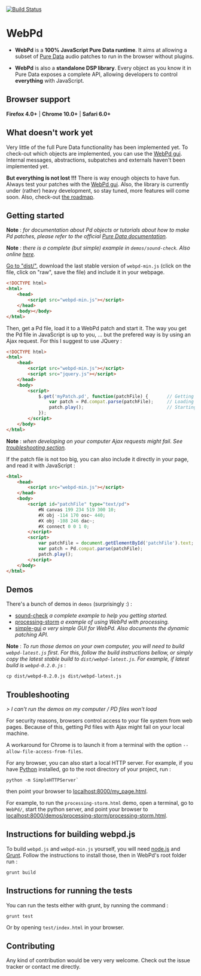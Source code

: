 [![Build Status](https://travis-ci.org/sebpiq/WebPd.png)](https://travis-ci.org/sebpiq/WebPd)

WebPd
=====

- **WebPd** is a **100% JavaScript Pure Data runtime**. It aims at allowing a subset of [Pure Data](http://crca.ucsd.edu/~msp/software.html) audio patches to run in the browser without plugins.

- **WebPd** is also a **standalone DSP library**. Every object as you know it in Pure Data exposes a complete API, allowing developers to control **everything** with JavaScript.


Browser support
---------------

**Firefox 4.0+** | **Chrome 10.0+** | **Safari 6.0+**


What doesn't work yet
----------------------

Very little of the full Pure Data functionality has been implemented yet. To check-out which objects are implemented, you can use the [WebPd gui](http://funktion.fm/webpd/demos/simple-gui/simple-gui.html). 
Internal messages, abstractions, subpatches and externals haven't been implemented yet.

**But everything is not lost !!!** There is way enough objects to have fun. Always test your patches with the [WebPd gui](http://funktion.fm/webpd/demos/simple-gui/simple-gui.html). Also, the library is currently under (rather) heavy development, so stay tuned, more features will come soon. Also, check-out [the roadmap](https://github.com/sebpiq/WebPd/wiki/Roadmap).


Getting started
----------------

**Note** : _for documentation about Pd objects or tutorials about how to make Pd patches, please refer to the official [Pure Data documentation](http://crca.ucsd.edu/~msp/Pd_documentation/index.htm)._

**Note** : _there is a complete (but simple) example in `demos/sound-check`. Also online [here](http://funktion.fm/webpd/demos/sound-check/sound-check.html)._

[Go to "dist/"](https://github.com/sebpiq/WebPd/tree/develop/dist), download the last stable version of `webpd-min.js` (click on the file, click on "raw", save the file) and include it in your webpage.

```html
<!DOCTYPE html>
<html>
    <head>
        <script src="webpd-min.js"></script>
    </head>
    <body></body>
</html>
```

Then, get a Pd file, load it to a WebPd patch and start it. The way you get the Pd file in JavaScript is up to you, ... but the prefered way is by using an Ajax request. For this I suggest to use JQuery :

```html
<!DOCTYPE html>
<html>
    <head>
        <script src="webpd-min.js"></script>
        <script src="jquery.js"></script>
    </head>
    <body>
        <script>
            $.get('myPatch.pd', function(patchFile) {       // Getting the Pd patch file
                var patch = Pd.compat.parse(patchFile);     // Loading the WebPd patch
                patch.play();                               // Starting it
            });
        </script>
    </body>
</html>
```

**Note** : _when developing on your computer Ajax requests might fail. See [troubleshooting section](#troubleshooting)._


If the patch file is not too big, you can also include it directly in your page, and read it with JavaScript :

```html
<html>
    <head>
        <script src="webpd-min.js"></script>
    </head>
    <body>
        <script id="patchFile" type="text/pd">
            #N canvas 199 234 519 300 10;
            #X obj -114 170 osc~ 440;
            #X obj -108 246 dac~;
            #X connect 0 0 1 0;
        </script>
        <script>
            var patchFile = document.getElementById('patchFile').text;      // Getting the Pd patch file
            var patch = Pd.compat.parse(patchFile);                         // Loading the WebPd patch
            patch.play();                                                   // Starting it
        </script>
    </body>
</html>
```


Demos
----------

There's a bunch of demos in `demos` (surprisingly :) :

- [sound-check](http://funktion.fm/webpd/demos/sound-check/sound-check.html) _a complete example to help you getting started._
- [processing-storm](http://funktion.fm/webpd/demos/processing-storm/processing-storm.html) _a example of using WebPd with processing._
- [simple-gui](http://funktion.fm/webpd/demos/simple-gui/simple-gui.html) _a very simple GUI for WebPd. Also documents the dynamic patching API._

**Note** : _To run those demos on your own computer, you will need to build `webpd-latest.js` first. For this, follow the build instructions bellow, or simply copy the latest stable build to `dist/webpd-latest.js`. For example, if latest build is `webpd-0.2.0.js`_ :

    cp dist/webpd-0.2.0.js dist/webpd-latest.js


Troubleshooting
------------------

_> I can't run the demos on my computer / PD files won't load_

For security reasons, browsers control access to your file system from web pages. Because of this, getting Pd files with Ajax might fail on your local machine.

A workaround for Chrome is to launch it from a terminal with the option `--allow-file-access-from-files`.

For any browser, you can also start a local HTTP server. For example, if you have [Python](http://www.python.org/) installed, go to the root directory of your project, run : 

    python -m SimpleHTTPServer`

then point your browser to [localhost:8000/my_page.html](localhost:8000/your_page.html).

For example, to run the `processing-storm.html` demo, open a terminal, go to `WebPd/`, start the python server, 
and point your browser to [localhost:8000/demos/processing-storm/processing-storm.html](http://localhost:8000/demos/processing-storm/processing-storm.html).


Instructions for building webpd.js
------------------------------------

To build `webpd.js` and `webpd-min.js` yourself, you will need [node.js](http://nodejs.org/) and [Grunt](https://github.com/gruntjs/grunt).
Follow the instructions to install those, then in WebPd's root folder run :

    grunt build


Instructions for running the tests
------------------------------------

You can run the tests either with grunt, by running the command :

    grunt test

Or by opening `test/index.html` in your browser.


Contributing
------------

Any kind of contribution would be very very welcome. Check out the issue tracker or contact me directly.
